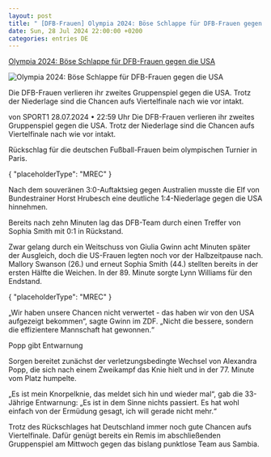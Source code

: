 ```yaml
---
layout: post
title: " [DFB-Frauen] Olympia 2024: Böse Schlappe für DFB-Frauen gegen die USA"
date: Sun, 28 Jul 2024 22:00:00 +0200
categories: entries DE
---
```

[Olympia 2024: Böse Schlappe für DFB-Frauen gegen die USA](https://www.sport1.de/news/olympia/2024/07/olympia-2024-bose-schlappe-fur-dfb-frauen-gegen-die-usa)

![Olympia 2024: Böse Schlappe für DFB-Frauen gegen die USA](https://reshape.sport1.de/c/t/09541c71-4761-4455-b98c-d16ee4175cd2/1200x630)

Die DFB-Frauen verlieren ihr zweites Gruppenspiel gegen die USA. Trotz der Niederlage sind die Chancen aufs Viertelfinale nach wie vor intakt.

von SPORT1 28.07.2024 • 22:59 Uhr Die DFB-Frauen verlieren ihr zweites Gruppenspiel gegen die USA. Trotz der Niederlage sind die Chancen aufs Viertelfinale nach wie vor intakt.

Rückschlag für die deutschen Fußball-Frauen beim olympischen Turnier in Paris.

{ "placeholderType": "MREC" }

Nach dem souveränen 3:0-Auftaktsieg gegen Australien musste die Elf von Bundestrainer Horst Hrubesch eine deutliche 1:4-Niederlage gegen die USA hinnehmen.

Bereits nach zehn Minuten lag das DFB-Team durch einen Treffer von Sophia Smith mit 0:1 in Rückstand.

Zwar gelang durch ein Weitschuss von Giulia Gwinn acht Minuten später der Ausgleich, doch die US-Frauen legten noch vor der Halbzeitpause nach. Mallory Swanson (26.) und erneut Sophia Smith (44.) stellten bereits in der ersten Hälfte die Weichen. In der 89. Minute sorgte Lynn Williams für den Endstand.

{ "placeholderType": "MREC" }

„Wir haben unsere Chancen nicht verwertet - das haben wir von den USA aufgezeigt bekommen“, sagte Gwinn im ZDF. „Nicht die bessere, sondern die effizientere Mannschaft hat gewonnen.“

Popp gibt Entwarnung

Sorgen bereitet zunächst der verletzungsbedingte Wechsel von Alexandra Popp, die sich nach einem Zweikampf das Knie hielt und in der 77. Minute vom Platz humpelte.

„Es ist mein Knorpelknie, das meldet sich hin und wieder mal“, gab die 33-Jährige Entwarnung: „Es ist in dem Sinne nichts passiert. Es hat wohl einfach von der Ermüdung gesagt, ich will gerade nicht mehr.“

Trotz des Rückschlages hat Deutschland immer noch gute Chancen aufs Viertelfinale. Dafür genügt bereits ein Remis im abschließenden Gruppenspiel am Mittwoch gegen das bislang punktlose Team aus Sambia.

